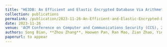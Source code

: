 ```yaml
---
title: "HE3DB: An Efficient and Elastic Encrypted Database Via Arithmetic-And-Logic Fully Homomorphic Encryption"
collection: publications
permalink: /publication/2023-11-26-An-Efficient-and-Elastic-Encrypted-Database-Via-Arithmetic-And-Logic-Fully-Homomorphic-Encryption
date: 2023-11-26
venue: 'ACM Conference on Computer and Communications Security (CCS), 2023'
authors: Song Bian, **Zhou Zhang**, Haowen Pan, Ran Mao, Zian Zhao, Yier Jin, and Zhenyu Guan
paperurl: to appear
---
```

